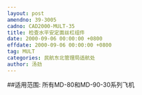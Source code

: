 ```yaml
---
layout: post
amendno: 39-3005
cadno: CAD2000-MULT-35
title: 检查水平安定面丝杠组件
date: 2000-09-06 00:00:00 +0800
effdate: 2000-09-06 00:00:00 +0800
tag: MULT
categories: 民航东北管理局适航处
author: 汤劲
---
```


##适用范围:
所有MD-80和MD-90-30系列飞机

